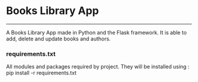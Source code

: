 # Books Library App
***

A Books Library App made in Python and the Flask framework. It is able to add, delete and update books and authors.

###  requirements.txt

All modules and packages required by project. They will be installed using :
      pip install -r requirements.txt
      
### 
